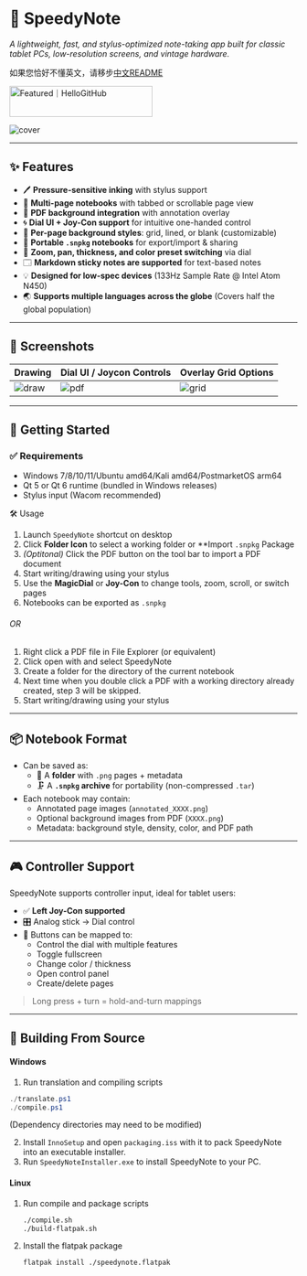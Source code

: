# 📝 SpeedyNote

_A lightweight, fast, and stylus-optimized note-taking app built for classic tablet PCs, low-resolution screens, and vintage hardware._

如果您恰好不懂英文，请移步[中文README](https://github.com/alpha-liu-01/SpeedyNote/blob/main/speedynote_README_zh_CN.md)

<a href="https://hellogithub.com/repository/alpha-liu-01/SpeedyNote" target="_blank"><img src="https://abroad.hellogithub.com/v1/widgets/recommend.svg?rid=e86680d007424ab59d68d5e787ad5c12&claim_uid=e5oCIWstjbEUv9D" alt="Featured｜HelloGitHub" style="width: 250px; height: 54px;" width="250" height="54" /></a>

![cover](https://i.imgur.com/U161QSH.png)

---

## ✨ Features

- 🖊️ **Pressure-sensitive inking** with stylus support
- 📄 **Multi-page notebooks** with tabbed or scrollable page view
- 📌 **PDF background integration** with annotation overlay
- 🌀 **Dial UI + Joy-Con support** for intuitive one-handed control
- 🎨 **Per-page background styles**: grid, lined, or blank (customizable)
- 💾 **Portable `.snpkg` notebooks** for export/import & sharing
- 🔎 **Zoom, pan, thickness, and color preset switching** via dial
- 🗔 **Markdown sticky notes are supported** for text-based notes
- 💡 **Designed for low-spec devices** (133Hz Sample Rate @ Intel Atom N450)
- 🌏 **Supports multiple languages across the globe** (Covers half the global population)

---

## 📸 Screenshots

| Drawing | Dial UI / Joycon Controls | Overlay Grid Options |
|----------------|------------------------|-----------------------|
| ![draw](https://i.imgur.com/iARL6Vo.gif) | ![pdf](https://i.imgur.com/NnrqOQQ.gif) | ![grid](https://i.imgur.com/YaEdx1p.gif) |


---

## 🚀 Getting Started

### ✅ Requirements

- Windows 7/8/10/11/Ubuntu amd64/Kali amd64/PostmarketOS arm64
- Qt 5 or Qt 6 runtime (bundled in Windows releases)
- Stylus input (Wacom recommended)

🛠️ Usage

1. Launch `SpeedyNote` shortcut on desktop
2. Click **Folder Icon** to select a working folder or **Import `.snpkg` Package
3. *(Optitonal)* Click the PDF button on the tool bar to import a PDF document
4. Start writing/drawing using your stylus
5. Use the **MagicDial** or **Joy-Con** to change tools, zoom, scroll, or switch pages
6. Notebooks can be exported as `.snpkg`

###### OR

1. Right click a PDF file in File Explorer (or equivalent)  
2. Click open with and select SpeedyNote  
3. Create a folder for the directory of the current notebook  
4. Next time when you double click a PDF with a working directory already created, step 3 will be skipped.  
5. Start writing/drawing using your stylus

---

## 📦 Notebook Format

- Can be saved as:
  - 📁 A **folder** with `.png` pages + metadata
  - 🗜️ A **`.snpkg` archive** for portability (non-compressed `.tar`)
- Each notebook may contain:
  - Annotated page images (`annotated_XXXX.png`)
  - Optional background images from PDF (`XXXX.png`)
  - Metadata: background style, density, color, and PDF path

---

## 🎮 Controller Support

SpeedyNote supports controller input, ideal for tablet users:

- ✅ **Left Joy-Con supported**
- 🎛️ Analog stick → Dial control
- 🔘 Buttons can be mapped to:
  - Control the dial with multiple features
  - Toggle fullscreen
  - Change color / thickness
  - Open control panel
  - Create/delete pages

> Long press + turn = hold-and-turn mappings

---

## 📁 Building From Source


#### Windows

1. Run translation and compiling scripts
  ```powershell
  ./translate.ps1
  ./compile.ps1
  ```

(Dependency directories may need to be modified)

2. Install `InnoSetup` and open `packaging.iss` with it to pack SpeedyNote into an executable installer.
3. Run `SpeedyNoteInstaller.exe` to install SpeedyNote to your PC. 



#### Linux

1. Run compile and package scripts
   
   ```bash
   ./compile.sh
   ./build-flatpak.sh
   ```

2. Install the flatpak package
   
   ```bash
   flatpak install ./speedynote.flatpak
   ```
   
   
